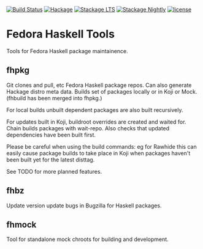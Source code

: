 [![Build Status](https://travis-ci.org/fedora-haskell/fedora-haskell-tools.png)](https://travis-ci.org/fedora-haskell/fedora-haskell-tools)
[![Hackage](http://img.shields.io/hackage/v/fedora-haskell-tools.png)](http://hackage.haskell.org/package/fedora-haskell-tools)
[![Stackage LTS](http://stackage.org/package/fedora-haskell-tools/badge/lts)](http://stackage.org/lts/package/fedora-haskell-tools)
[![Stackage Nightly](http://stackage.org/package/fedora-haskell-tools/badge/nightly)](http://stackage.org/nightly/package/fedora-haskell-tools)
[![license](https://img.shields.io/badge/license-GPLv3+-brightgreen.svg)](https://www.gnu.org/licenses/gpl.html)

# Fedora Haskell Tools

Tools for Fedora Haskell package maintainence.

## fhpkg
Git clones and pull, etc Fedora Haskell package repos.
Can also generate Hackage distro meta data.
Builds set of packages locally or in Koji or Mock.
(fhbuild has been merged into fhpkg.)

For local builds unbuilt dependent packages are also built recursively.

For updates built in Koji, buildroot overrides are created and waited for.
Chain builds packages with wait-repo.
Also checks that updated dependencies have been built first.

Please be careful when using the build commands:
eg for Rawhide this can easily cause package builds to take place in Koji
when packages haven't been built yet for the latest disttag.

See TODO for more planned features.


## fhbz
Update version update bugs in Bugzilla for Haskell packages.

## fhmock
Tool for standalone mock chroots for building and development.

